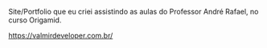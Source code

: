 Site/Portfolio que eu criei assistindo as aulas do Professor André Rafael, no curso Origamid.

https://valmirdeveloper.com.br/
